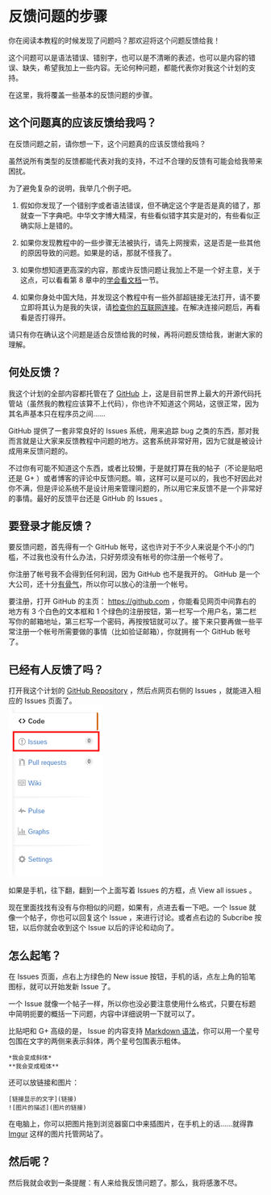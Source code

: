 # 反馈问题的步骤

你在阅读本教程的时候发现了问题吗？那欢迎将这个问题反馈给我！

这个问题可以是语法错误、错别字，也可以是不清晰的表述，也可以是内容的错误、缺失，希望我加上一些内容。无论何种问题，都能代表你对我这个计划的支持。

在这里，我将覆盖一些基本的反馈问题的步骤。

## 这个问题真的应该反馈给我吗？

在反馈问题之前，请你想一下，这个问题真的应该反馈给我吗？

虽然说所有类型的反馈都能代表对我的支持，不过不合理的反馈有可能会给我带来困扰。

为了避免复杂的说明，我举几个例子吧。

1.	假如你发现了一个错别字或者语法错误，但不确定这个字是否是真的错了，那就查一下字典吧。中华文字博大精深，有些看似错字其实是对的，有些看似正确实际上是错的。

2.	如果你发现教程中的一些步骤无法被执行，请先上网搜索，这是否是一些其他的原因导致的问题。如果是的话，那就不怪我了。

3.	如果你想知道更高深的内容，那或许反馈问题让我加上不是一个好主意，关于这点，可以看看第 8 章中的[学会看文档](08-differente-encoders-special-options.md#学会看文档)一节。

4.	如果你身处中国大陆，并发现这个教程中有一些外部超链接无法打开，请不要立即将其认为是我的失误，请[检查你的互联网连接](https://fiveyellowmice.github.io/onscripter-tutorial/cant-open.html)。在解决连接问题后，再看看是否打得开。

请只有你在确认这个问题是适合反馈给我的时候，再将问题反馈给我，谢谢大家的理解。

## 何处反馈？

我这个计划的全部内容都托管在了 [GitHub](https://github.com) 上，这是目前世界上最大的开源代码托管站（虽然我的教程应该算不上代码），你也许不知道这个网站，这很正常，因为其名声基本只在程序员之间……

GitHub 提供了一套非常良好的 Issues 系统，用来追踪 bug 之类的东西，那对我而言就是让大家来反馈教程中问题的地方。这套系统非常好用，因为它就是被设计成用来反馈问题的。

不过你有可能不知道这个东西，或者比较懒，于是就打算在我的帖子（不论是贴吧还是 G+ ）或者博客的评论中反馈问题。嘛，这样可以是可以的，我也不好因此对你不满，但是评论系统不是设计用来管理问题的，所以用它来反馈不是一个非常好的事情。最好的反馈平台还是 GitHub 的 Issues 。

## 要登录才能反馈？

要反馈问题，首先得有一个 GitHub 帐号，这也许对于不少人来说是个不小的门槛，不过我也没有什么办法，只好劳烦没有帐号的你注册一个帐号了。

你注册了帐号我不会得到任何利润，因为 GitHub 也不是我开的。 GitHub 是一个大公司，还十分[有骨气](https://program-think.blogspot.com/2015/03/weekly-share-82.html?q=github&scope=all)，所以你可以放心的注册一个帐号。

要注册，打开 GitHub 的主页： <https://github.com> ，你能看见网页中间靠右的地方有 3 个白色的文本框和 1 个绿色的注册按钮，第一栏写一个用户名，第二栏写你的邮箱地址，第三栏写一个密码，再按按钮就可以了。接下来只要再做一些平常注册一个帐号所需要做的事情（比如验证邮箱），你就拥有一个 GitHub 帐号了。

## 已经有人反馈了吗？

打开我这个计划的 [GitHub Repository][repo] ，然后点网页右侧的 Issues ，就能进入相应的 Issues 页面了。  
![右侧面板中的 Issues 按钮](image/repo-panel.png)

如果是手机，往下翻，翻到一个上面写着 Issues 的方框，点 View all issues 。

现在里面找找有没有与你相似的问题，如果有，点进去看一下吧。一个 Issue 就像一个帖子，你也可以回复这个 Issue ，来进行讨论。或者点右边的 Subcribe 按钮，以后你就会收到这个 Issue 以后的评论和动向了。

## 怎么起笔？

在 Issues 页面，点右上方绿色的 New issue 按钮，手机的话，点左上角的铅笔图标，就可以开始发新 Issue 了。

一个 Issue 就像一个帖子一样，所以你也没必要注意使用什么格式，只要在标题中简明扼要的概括一下问题，内容中详细说明一下就可以了。

比贴吧和 G+ 高级的是， Issue 的内容支持 [Markdown 语法](http://wowubuntu.com/markdown/)，你可以用一个星号包围在文字的两侧来表示斜体，两个星号包围表示粗体。

	*我会变成斜体*
	**我会变成粗体**

还可以放链接和图片：

	[链接显示的文字](链接)
	![图片的描述](图片的链接)

在电脑上，你可以把图片拖到浏览器窗口中来插图片，在手机上的话……就得靠 [Imgur](https://imgur.com) 这样的图片托管网站了。

## 然后呢？

然后我就会收到一条提醒：有人来给我反馈问题了。那么，我将感激不尽。

[repo]: https://github.com/FiveYellowMice/how-to-convert-videos-with-ffmpeg-zh
